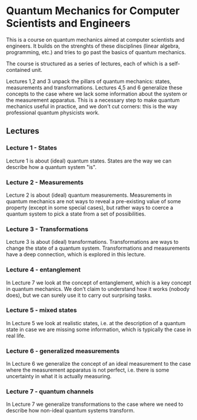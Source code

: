 # Quantum Mechanics for Computer Scientists and Engineers

This is a course on quantum mechanics aimed at computer scientists and engineers.
It builds on the strenghts of these disciplines (linear algebra, programming, etc.) and tries to go past the basics of quantum mechanics. 

The course is structured as a series of lectures, each of which is a self-contained unit.

Lectures 1,2 and 3 unpack the pillars of quantum mechanics: states, measurements and transformations.
Lectures 4,5 and 6 generalize these concepts to the case where we lack some information about the system or the measurement apparatus. This is a necessary step to make quantum mechanics useful in practice, and we don't cut corners: this is the way professional quantum physicists work.

## Lectures
### Lecture 1 - States
Lecture 1 is about (ideal) quantum states. States are the way we can describe how a quantum system "is".

### Lecture 2 - Measurements
Lecture 2 is about (ideal) quantum measurements. Measurements in quantum mechanics are not ways to reveal a pre-existing value of some property (except in some special cases), but rather ways to coerce a quantum system to pick a state from a set of possibilities.

### Lecture 3 - Transformations
Lecture 3 is about (ideal) transformations. Transformations are ways to change the state of a quantum system. Transformations and measurements have a deep connection, which is explored in this lecture.

### Lecture 4 - entanglement
In Lecture 7 we look at the concept of entanglement, which is a key concept in quantum mechanics. We don't claim to understand how it works (nobody does), but we can surely use it to carry out surprising tasks.

### Lecture 5 - mixed states
In Lecture 5 we look at realistic states, i.e. at the description of a quantum state in case we are missing some information, which is typically the case in real life.

### Lecture 6 - generalized measurements
In Lecture 6 we generalize the concept of an ideal measurement to the case where the measurement apparatus is not perfect, i.e. there is some uncertainty in what it is actually measuring.

### Lecture 7 - quantum channels
In Lecture 7 we generalize transformations to the case where we need to describe how non-ideal quantum systems transform.

